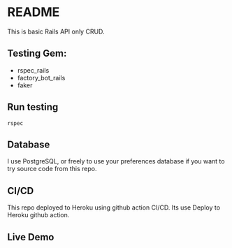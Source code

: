 # README

This is basic Rails API only CRUD.

## Testing Gem:
- rspec_rails
- factory_bot_rails
- faker

## Run testing
`rspec`

## Database
I use PostgreSQL, or freely to use your preferences database if you want to try source code from this repo.

## CI/CD
This repo deployed to Heroku using github action CI/CD. Its use Deploy to Heroku github action.

## Live Demo
